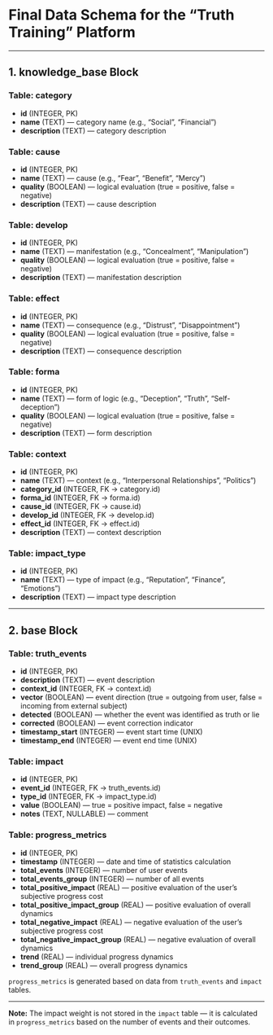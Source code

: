 # Final Data Schema for the “Truth Training” Platform

---

## 1. **knowledge\_base** Block

### **Table: category**

* **id** (INTEGER, PK)
* **name** (TEXT) — category name (e.g., “Social”, “Financial”)
* **description** (TEXT) — category description

### **Table: cause**

* **id** (INTEGER, PK)
* **name** (TEXT) — cause (e.g., “Fear”, “Benefit”, “Mercy”)
* **quality** (BOOLEAN) — logical evaluation (true = positive, false = negative)
* **description** (TEXT) — cause description

### **Table: develop**

* **id** (INTEGER, PK)
* **name** (TEXT) — manifestation (e.g., “Concealment”, “Manipulation”)
* **quality** (BOOLEAN) — logical evaluation (true = positive, false = negative)
* **description** (TEXT) — manifestation description

### **Table: effect**

* **id** (INTEGER, PK)
* **name** (TEXT) — consequence (e.g., “Distrust”, “Disappointment”)
* **quality** (BOOLEAN) — logical evaluation (true = positive, false = negative)
* **description** (TEXT) — consequence description

### **Table: forma**

* **id** (INTEGER, PK)
* **name** (TEXT) — form of logic (e.g., “Deception”, “Truth”, “Self-deception”)
* **quality** (BOOLEAN) — logical evaluation (true = positive, false = negative)
* **description** (TEXT) — form description

### **Table: context**

* **id** (INTEGER, PK)
* **name** (TEXT) — context (e.g., “Interpersonal Relationships”, “Politics”)
* **category\_id** (INTEGER, FK → category.id)
* **forma\_id** (INTEGER, FK → forma.id)
* **cause\_id** (INTEGER, FK → cause.id)
* **develop\_id** (INTEGER, FK → develop.id)
* **effect\_id** (INTEGER, FK → effect.id)
* **description** (TEXT) — context description

### **Table: impact\_type**

* **id** (INTEGER, PK)
* **name** (TEXT) — type of impact (e.g., “Reputation”, “Finance”, “Emotions”)
* **description** (TEXT) — impact type description

---

## 2. **base** Block

### **Table: truth\_events**

* **id** (INTEGER, PK)
* **description** (TEXT) — event description
* **context\_id** (INTEGER, FK → context.id)
* **vector** (BOOLEAN) — event direction (true = outgoing from user, false = incoming from external subject)
* **detected** (BOOLEAN) — whether the event was identified as truth or lie
* **corrected** (BOOLEAN) — event correction indicator
* **timestamp\_start** (INTEGER) — event start time (UNIX)
* **timestamp\_end** (INTEGER) — event end time (UNIX)

### **Table: impact**

* **id** (INTEGER, PK)
* **event\_id** (INTEGER, FK → truth\_events.id)
* **type\_id** (INTEGER, FK → impact\_type.id)
* **value** (BOOLEAN) — true = positive impact, false = negative
* **notes** (TEXT, NULLABLE) — comment

### **Table: progress\_metrics**

* **id** (INTEGER, PK)
* **timestamp** (INTEGER) — date and time of statistics calculation
* **total\_events** (INTEGER) — number of user events
* **total\_events\_group** (INTEGER) — number of all events
* **total\_positive\_impact** (REAL) — positive evaluation of the user’s subjective progress cost
* **total\_positive\_impact\_group** (REAL) — positive evaluation of overall dynamics
* **total\_negative\_impact** (REAL) — negative evaluation of the user’s subjective progress cost
* **total\_negative\_impact\_group** (REAL) — negative evaluation of overall dynamics
* **trend** (REAL) — individual progress dynamics
* **trend\_group** (REAL) — overall progress dynamics

`progress_metrics` is generated based on data from `truth_events` and `impact` tables.

---

**Note:** The impact weight is not stored in the `impact` table — it is calculated in `progress_metrics` based on the number of events and their outcomes.
